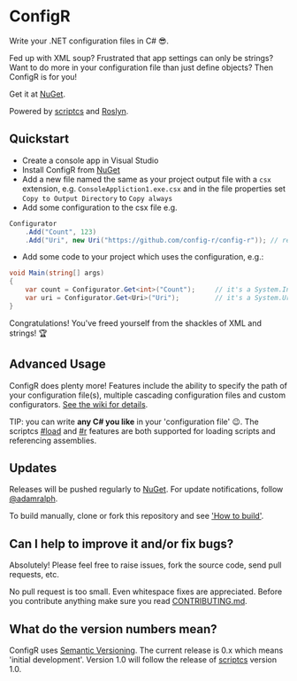 # ConfigR

Write your .NET configuration files in C# :sunglasses:.

Fed up with XML soup? Frustrated that app settings can only be strings? Want to do more in your configuration file than just define objects? Then ConfigR is for you!

Get it at [NuGet](https://nuget.org/packages/ConfigR/ "ConfigR on Nuget").

Powered by [scriptcs](https://github.com/scriptcs/scriptcs) and [Roslyn](http://msdn.microsoft.com/en-gb/roslyn).

## Quickstart

* Create a console app in Visual Studio
* Install ConfigR from [NuGet](https://nuget.org/packages/ConfigR/ "ConfigR on Nuget")
* Add a new file named the same as your project output file with a `csx` extension, e.g. `ConsoleAppliction1.exe.csx` and in the file properties set `Copy to Output Directory` to `Copy always`
* Add some configuration to the csx file e.g.

```C#
Configurator
    .Add("Count", 123)
    .Add("Uri", new Uri("https://github.com/config-r/config-r")); // regular C#, no restrictions!
```

* Add some code to your project which uses the configuration, e.g.:

```C#
void Main(string[] args)
{ 
    var count = Configurator.Get<int>("Count");     // it's a System.Int32!
    var uri = Configurator.Get<Uri>("Uri");         // it's a System.Uri!
}
```

Congratulations! You've freed yourself from the shackles of XML and strings! :trophy:

## Advanced Usage

ConfigR does plenty more! Features include the ability to specify the path of your configuration file(s), multiple cascading configuration files and custom configurators. [See the wiki for details](https://github.com/config-r/config-r/wiki).

TIP: you can write **any C# you like** in your 'configuration file' :wink:. The scriptcs [#load](https://github.com/scriptcs/scriptcs/wiki/Writing-a-script#loading-referenced-scripts) and [#r](https://github.com/scriptcs/scriptcs/wiki/Writing-a-script#referencing-assemblies) features are both supported for loading scripts and referencing assemblies.

## Updates

Releases will be pushed regularly to [NuGet](https://nuget.org/packages/ConfigR/). For update notifications, follow [@adamralph](https://twitter.com/#!/adamralph).

To build manually, clone or fork this repository and see ['How to build'](https://github.com/config-r/config-r/blob/master/how_to_build.md).

## Can I help to improve it and/or fix bugs? ##

Absolutely! Please feel free to raise issues, fork the source code, send pull requests, etc.

No pull request is too small. Even whitespace fixes are appreciated. Before you contribute anything make sure you read [CONTRIBUTING.md](https://github.com/config-r/config-r/blob/master/CONTRIBUTING.md).

## What do the version numbers mean? ##

ConfigR uses [Semantic Versioning](http://semver.org/). The current release is 0.x which means 'initial development'. Version 1.0 will follow the release of [scriptcs](https://github.com/scriptcs/scriptcs) version 1.0.